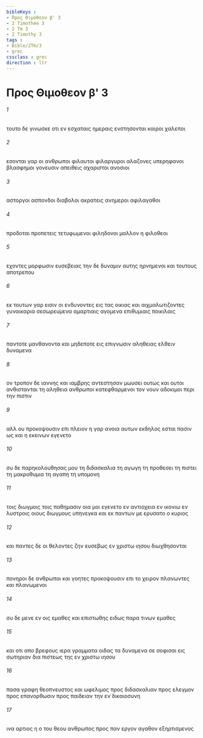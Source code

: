 ```yaml
---
bibleKeys : 
- Προς Θιμοθεον β' 3
- 2 Timothée 3
- 2 Tm 3
- 2 Timothy 3
tags : 
- Bible/2Tm/3
- grec
cssclass : grec
direction : ltr
---
```


# Προς Θιμοθεον β' 3

###### 1
τουτο δε γινωσκε οτι εν εσχαταις ημεραις ενστησονται καιροι χαλεποι
###### 2
εσονται γαρ οι ανθρωποι φιλαυτοι φιλαργυροι αλαζονες υπερηφανοι βλασφημοι γονευσιν απειθεις αχαριστοι ανοσιοι
###### 3
αστοργοι ασπονδοι διαβολοι ακρατεις ανημεροι αφιλαγαθοι
###### 4
προδοται προπετεις τετυφωμενοι φιληδονοι μαλλον η φιλοθεοι
###### 5
εχοντες μορφωσιν ευσεβειας την δε δυναμιν αυτης ηρνημενοι και τουτους αποτρεπου
###### 6
εκ τουτων γαρ εισιν οι ενδυνοντες εις τας οικιας και αιχμαλωτιζοντες γυναικαρια σεσωρευμενα αμαρτιαις αγομενα επιθυμιαις ποικιλαις
###### 7
παντοτε μανθανοντα και μηδεποτε εις επιγνωσιν αληθειας ελθειν δυναμενα
###### 8
ον τροπον δε ιαννης και ιαμβρης αντεστησαν μωυσει ουτως και ουτοι ανθιστανται τη αληθεια ανθρωποι κατεφθαρμενοι τον νουν αδοκιμοι περι την πιστιν
###### 9
αλλ ου προκοψουσιν επι πλειον η γαρ ανοια αυτων εκδηλος εσται πασιν ως και η εκεινων εγενετο
###### 10
συ δε παρηκολουθησας μου τη διδασκαλια τη αγωγη τη προθεσει τη πιστει τη μακροθυμια τη αγαπη τη υπομονη
###### 11
τοις διωγμοις τοις παθημασιν οια μοι εγενετο εν αντιοχεια εν ικονιω εν λυστροις οιους διωγμους υπηνεγκα και εκ παντων με ερυσατο ο κυριος
###### 12
και παντες δε οι θελοντες ζην ευσεβως εν χριστω ιησου διωχθησονται
###### 13
πονηροι δε ανθρωποι και γοητες προκοψουσιν επι το χειρον πλανωντες και πλανωμενοι
###### 14
συ δε μενε εν οις εμαθες και επιστωθης ειδως παρα τινων εμαθες
###### 15
και οτι απο βρεφους ιερα γραμματα οιδας τα δυναμενα σε σοφισαι εις σωτηριαν δια πιστεως της εν χριστω ιησου
###### 16
πασα γραφη θεοπνευστος και ωφελιμος προς διδασκαλιαν προς ελεγμον προς επανορθωσιν προς παιδειαν την εν δικαιοσυνη
###### 17
ινα αρτιος η ο του θεου ανθρωπος προς παν εργον αγαθον εξηρτισμενος
